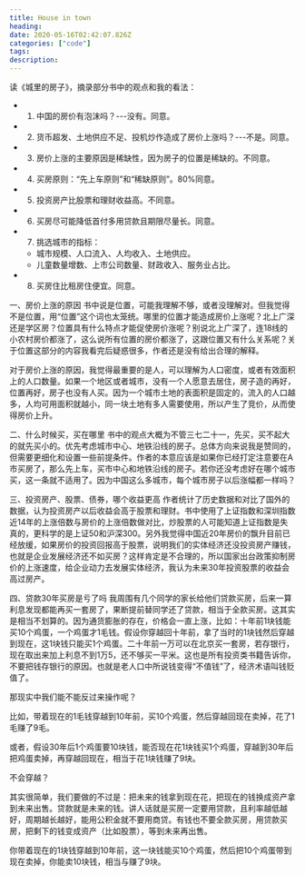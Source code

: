 ```yaml
---
title: House in town
heading:
date: 2020-05-16T02:42:07.826Z
categories: ["code"]
tags: 
description: 
---
```


读《城里的房子》，摘录部分书中的观点和我的看法：
- 1. 中国的房价有泡沫吗？---没有。同意。
- 2. 货币超发、土地供应不足、投机炒作造成了房价上涨吗？---不是。同意。
- 3. 房价上涨的主要原因是稀缺性，因为房子的位置是稀缺的。不同意。
- 4. 买房原则：“先上车原则”和“稀缺原则”。80%同意。
- 5. 投资房产比股票和理财收益高。不同意。
- 6. 买房尽可能降低首付多用贷款且期限尽量长。同意。
- 7. 挑选城市的指标：
    - 城市规模、人口流入、人均收入、土地供应。
    - 儿童数量增数、上市公司数量、财政收入、服务业占比。
- 8. 买房住比租房住便宜。同意。

一、房价上涨的原因
书中说是位置，可能我理解不够，或者没理解对。但我觉得不是位置，用“位置”这个词也太笼统。哪里的位置才能造成房价上涨呢？北上广深还是学区房？位置具有什么特点才能促使房价涨呢？别说北上广深了，连18线的小农村房价都涨了，这么说所有位置的房价都涨了，这跟位置又有什么关系呢？关于位置这部分的内容我看完后疑惑很多，作者还是没有给出合理的解释。

对于房价上涨的原因，我觉得最重要的是人，可以理解为人口密度，或者有效面积上的人口数量。如果一个地区或者城市，没有一个人愿意去居住，房子造的再好，位置再好，房子也没有人买。因为一个城市土地的表面积是固定的，流入的人口越多，人均可用面积就越小，同一块土地有多人需要使用，所以产生了竞价，从而使得房价上升。


二、什么时候买，买在哪里
书中的观点大概为不管三七二十一，先买，买不起大的就先买小的。优先考虑城市中心、地铁沿线的房子。总体方向来说我是赞同的，但需要更细化和设置一些前提条件。作者的本意应该是如果你已经打定注意要在A市买房了，那么先上车，买市中心和地铁沿线的房子。若你还没考虑好在哪个城市买，这一条就不适用了。因为中国这么多城市，每个城市房子以后涨幅都一样吗？

三、投资房产、股票、债券，哪个收益更高
作者统计了历史数据和对比了国外的数据，认为投资房产以后收益会高于股票和理财。书中使用了上证指数和深圳指数近14年的上涨倍数与房价的上涨倍数做对比，炒股票的人可能知道上证指数是失真的，更科学的是上证50和沪深300。另外我觉得中国近20年房价的飘升目前已经放缓，如果房价的投资回报高于股票，说明我们的实体经济还没投资房产赚钱，也就是企业发展经济还不如买房？这样肯定是不合理的，所以国家出台政策抑制房价的上涨速度，给企业动力去发展实体经济，我认为未来30年投资股票的收益会高过房产。

四、贷款30年买房是亏了吗
我周围有几个同学的家长给他们贷款买房，后来一算利息发现都能再买一套房了，果断提前替同学还了贷款，相当于全款买房。这其实是相当不划算的。因为通货膨胀的存在，价格会一直上涨，比如：十年前1块钱能买10个鸡蛋，一个鸡蛋才1毛钱。假设你穿越回十年前，拿了当时的1块钱然后穿越到现在，这1块钱只能买1个鸡蛋。二十年前一万可以在北京买一套房，若存银行，现在取出来加上利息不到1万5，还不够买一平米。这也是所有投资类书籍告诉你，不要把钱存银行的原因。也就是老人口中所说钱变得“不值钱”了，经济术语叫钱贬值了。


那现实中我们能不能反过来操作呢？

比如，带着现在的1毛钱穿越到10年前，买10个鸡蛋，然后穿越回现在卖掉，花了1毛赚了9毛。

或者，假设30年后1个鸡蛋要10块钱，能否现在花1块钱买1个鸡蛋，穿越到30年后把鸡蛋卖掉，再穿越回现在，相当于花1块钱赚了9块。

不会穿越？

其实很简单，我们要做的不过是：把未来的钱拿到现在花，把现在的钱换成资产拿到未来出售。贷款就是未来的钱。讲人话就是买房一定要用贷款，且利率越低越好，周期越长越好，能用公积金就不要用商贷。有钱也不要全款买房，用贷款买房，把剩下的钱变成资产（比如股票），等到未来再出售。


你带着现在的1块钱穿越到10年前，这一块钱能买10个鸡蛋，然后把10个鸡蛋带到现在卖掉，你能卖10块钱，相当与赚了9块。